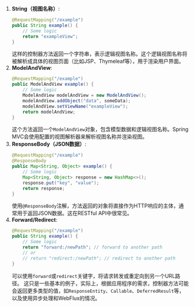 1. **String（视图名称）**:
    ```java
    @RequestMapping("/example")
    public String example() {
        // Some logic
        return "exampleView";
    }
    ```
   这样的控制器方法返回一个字符串，表示逻辑视图名称。这个逻辑视图名称将被解析成具体的视图页面（比如JSP、Thymeleaf等），用于渲染用户界面。
2. **ModelAndView**:
    ```java
    @RequestMapping("/example")
    public ModelAndView example() {
        // Some logic
        ModelAndView modelAndView = new ModelAndView();
        modelAndView.addObject("data", someData);
        modelAndView.setViewName("exampleView");
        return modelAndView;
    }
    ```
   这个方法返回一个`ModelAndView`对象，包含模型数据和逻辑视图名称。Spring MVC会使用配置的视图解析器来解析视图名称并渲染视图。
3. **ResponseBody（JSON数据）**:
    ```java
    @RequestMapping("/example")
    @ResponseBody
    public Map<String, Object> example() {
        // Some logic
        Map<String, Object> response = new HashMap<>();
        response.put("key", "value");
        return response;
    }
    ```
   使用`@ResponseBody`注解，方法返回的对象将直接作为HTTP响应的主体，通常用于返回JSON数据。这在RESTful API中很常见。
4. **Forward/Redirect**:
    ```java
    @RequestMapping("/example")
    public String example() {
        // Some logic
        return "forward:/newPath"; // forward to another path
        // or
        // return "redirect:/newPath"; // redirect to another path
    }
    ```
   可以使用`forward`或`redirect`关键字，将请求转发或重定向到另一个URL路径。
这只是一些基本的例子，实际上，根据应用程序的需求，控制器方法可能会返回更多类型的值，如`ResponseEntity`、`Callable`、`DeferredResult`等，以及使用异步处理和WebFlux的情况。
